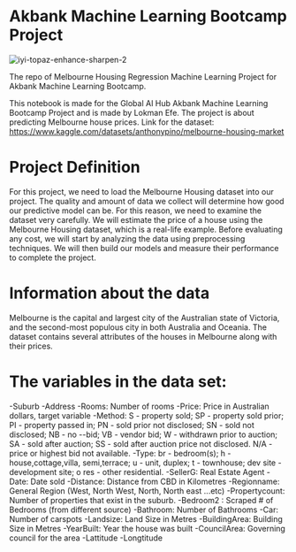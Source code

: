 # Akbank Machine Learning Bootcamp Project
![iyi-topaz-enhance-sharpen-2](https://github.com/lokicik/Akbank_Machine_Learning_Project/assets/65876412/205cd2da-afea-4591-a8d6-7a017e03710e)

The repo of Melbourne Housing Regression Machine Learning Project for Akbank Machine Learning Bootcamp.

This notebook is made for the Global AI Hub Akbank Machine Learning Bootcamp Project and is made by Lokman Efe. The project is about predicting Melbourne house prices.
Link for the dataset: 
https://www.kaggle.com/datasets/anthonypino/melbourne-housing-market

# Project Definition

For this project, we need to load the Melbourne Housing dataset into our project. The quality and amount of data we collect will determine how good our predictive model can be. For this reason, we need to examine the dataset very carefully. We will estimate the price of a house using the Melbourne Housing dataset, which is a real-life example. Before evaluating any cost, we will start by analyzing the data using preprocessing techniques. We will then build our models and measure their performance to complete the project.

# Information about the data

Melbourne is the capital and largest city of the Australian state of Victoria, and the second-most populous city in both Australia and Oceania. The dataset contains several attributes of the houses in Melbourne along with their prices.

# The variables in the data set:

-Suburb
-Address
-Rooms: Number of rooms
-Price: Price in Australian dollars, target variable
-Method: S - property sold; SP - property sold prior; PI - property passed in; PN - sold prior not disclosed; SN - sold not disclosed; NB - no --bid; VB - vendor bid; W - withdrawn prior to auction; SA - sold after auction; SS - sold after auction price not disclosed. N/A - price or highest bid not available.
-Type: br - bedroom(s); h - house,cottage,villa, semi,terrace; u - unit, duplex; t - townhouse; dev site - development site; o res - other residential.
-SellerG: Real Estate Agent
-Date: Date sold
-Distance: Distance from CBD in Kilometres
-Regionname: General Region (West, North West, North, North east ...etc)
-Propertycount: Number of properties that exist in the suburb.
-Bedroom2 : Scraped # of Bedrooms (from different source)
-Bathroom: Number of Bathrooms
-Car: Number of carspots
-Landsize: Land Size in Metres
-BuildingArea: Building Size in Metres
-YearBuilt: Year the house was built
-CouncilArea: Governing council for the area
-Lattitude
-Longtitude
